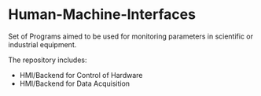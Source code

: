 # Human-Machine-Interfaces
Set of Programs aimed to be used for monitoring parameters in scientific or industrial equipment. 

The repository includes:

 - HMI/Backend for Control of Hardware
 - HMI/Backend for Data Acquisition
